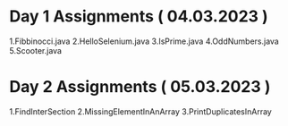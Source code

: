 # Day 1 Assignments ( 04.03.2023 )

1.Fibbinocci.java
2.HelloSelenium.java
3.IsPrime.java
4.OddNumbers.java
5.Scooter.java

# Day 2 Assignments ( 05.03.2023 )

1.FindInterSection
2.MissingElementInAnArray
3.PrintDuplicatesInArray


